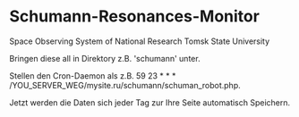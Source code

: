 # Schumann-Resonances-Monitor

Space Observing System of National Research Tomsk State University

Bringen diese all in Direktory z.B. 'schumann' unter.

Stellen den Cron-Daemon als z.B. 59 23 * * * /YOU_SERVER_WEG/mysite.ru/schumann/schuman_robot.php.

Jetzt werden die Daten sich jeder Tag zur Ihre Seite automatisch Speichern.
